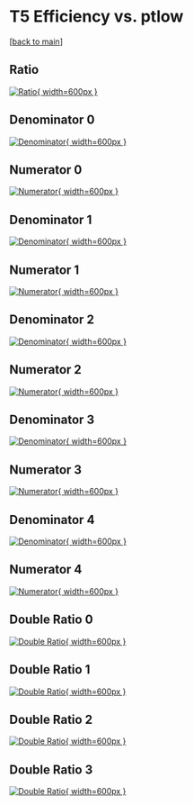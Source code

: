 # T5 Efficiency vs. ptlow

[[back to main](./)]



## Ratio

[![Ratio](../mtv/var/T5_base_321_1_eff_ptlow.png){ width=600px }](../mtv/var/T5_base_321_1_eff_ptlow.pdf)

## Denominator 0

[![Denominator](../mtv/den/T5_base_321_1_eff_ptlow_den0.png){ width=600px }](../mtv/den/T5_base_321_1_eff_ptlow_den0.pdf)

## Numerator 0

[![Numerator](../mtv/num/T5_base_321_1_eff_ptlow_num0.png){ width=600px }](../mtv/num/T5_base_321_1_eff_ptlow_num0.pdf)

## Denominator 1

[![Denominator](../mtv/den/T5_base_321_1_eff_ptlow_den1.png){ width=600px }](../mtv/den/T5_base_321_1_eff_ptlow_den1.pdf)

## Numerator 1

[![Numerator](../mtv/num/T5_base_321_1_eff_ptlow_num1.png){ width=600px }](../mtv/num/T5_base_321_1_eff_ptlow_num1.pdf)

## Denominator 2

[![Denominator](../mtv/den/T5_base_321_1_eff_ptlow_den2.png){ width=600px }](../mtv/den/T5_base_321_1_eff_ptlow_den2.pdf)

## Numerator 2

[![Numerator](../mtv/num/T5_base_321_1_eff_ptlow_num2.png){ width=600px }](../mtv/num/T5_base_321_1_eff_ptlow_num2.pdf)

## Denominator 3

[![Denominator](../mtv/den/T5_base_321_1_eff_ptlow_den3.png){ width=600px }](../mtv/den/T5_base_321_1_eff_ptlow_den3.pdf)

## Numerator 3

[![Numerator](../mtv/num/T5_base_321_1_eff_ptlow_num3.png){ width=600px }](../mtv/num/T5_base_321_1_eff_ptlow_num3.pdf)

## Denominator 4

[![Denominator](../mtv/den/T5_base_321_1_eff_ptlow_den4.png){ width=600px }](../mtv/den/T5_base_321_1_eff_ptlow_den4.pdf)

## Numerator 4

[![Numerator](../mtv/num/T5_base_321_1_eff_ptlow_num4.png){ width=600px }](../mtv/num/T5_base_321_1_eff_ptlow_num4.pdf)

## Double Ratio 0

[![Double Ratio](../mtv/ratio/T5_base_321_1_eff_ptlow_ratio0.png){ width=600px }](../mtv/ratio/T5_base_321_1_eff_ptlow_ratio0.pdf)

## Double Ratio 1

[![Double Ratio](../mtv/ratio/T5_base_321_1_eff_ptlow_ratio1.png){ width=600px }](../mtv/ratio/T5_base_321_1_eff_ptlow_ratio1.pdf)

## Double Ratio 2

[![Double Ratio](../mtv/ratio/T5_base_321_1_eff_ptlow_ratio2.png){ width=600px }](../mtv/ratio/T5_base_321_1_eff_ptlow_ratio2.pdf)

## Double Ratio 3

[![Double Ratio](../mtv/ratio/T5_base_321_1_eff_ptlow_ratio3.png){ width=600px }](../mtv/ratio/T5_base_321_1_eff_ptlow_ratio3.pdf)

